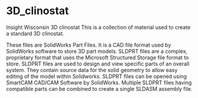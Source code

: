 # 3D_clinostat
Insight Wisconsin 3D clinostat 
This is a collection of material used to create a standard 3D clinostat. 

These files are SolidWorks Part Files. 
It is a CAD file format used by SolidWorks software to store 3D part models. 
SLDPRT files are a complex, proprietary format that uses the Microsoft Structured Storage file format to store. 
SLDPRT files are used to design and view specific parts of an overall system. 
They contain source data for the solid geometry to allow easy editing of the model within Solidworks. 
SLDPRT files can be opened using SmartCAM CAD/CAM Software by SolidWorks. 
Multiple SLDPRT files having compatible parts can be combined to create a single SLDASM assembly file.
